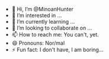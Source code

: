 - 👋 Hi, I’m @MinoanHunter
- 👀 I’m interested in ...
- 🌱 I’m currently learning ...
- 💞️ I’m looking to collaborate on ...
- 📫 How to reach me: You can't, yet.
- 😄 Pronouns: Nor/mal
- ⚡ Fun fact: I don't have, I am boring...

<!---
MinoanHunter/MinoanHunter is a ✨ special ✨ repository because its `README.md` (this file) appears on your GitHub profile.
You can click the Preview link to take a look at your changes.
--->
